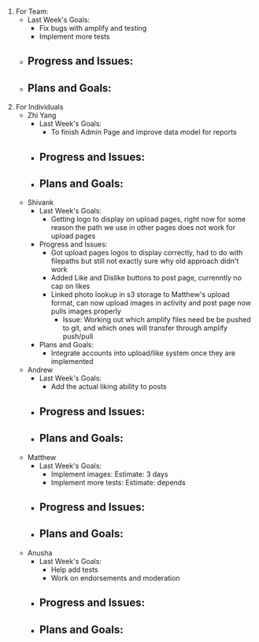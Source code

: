 1. For Team:
   - Last Week's Goals:
       - Fix bugs with amplify and testing
       - Implement more tests
   - Progress and Issues:
       - 
   - Plans and Goals:
       - 
3. For Individuals
   - Zhi Yang
       - Last Week's Goals:
           - To finish Admin Page and improve data model for reports
       - Progress and Issues:
           - 
       - Plans and Goals:
           - 
   - Shivank
      - Last Week's Goals:
           - Getting logo to display on upload pages, right now for some reason the path we use in other pages does not work for upload pages
       - Progress and Issues:
           - Got upload pages logos to display correctly, had to do with filepaths but still not exactly sure why old approach didn't work
           - Added Like and Dislike buttons to post page, currenntly no cap on likes
           - Linked photo lookup in s3 storage to Matthew's upload format, can now upload images in activity and post page now pulls images properly
             - Issue: Working out which amplify files need be be pushed to git, and which ones will transfer through amplify push/pull
       - Plans and Goals:
           - Integrate accounts into upload/like system once they are implemented
   - Andrew
      - Last Week's Goals:
           - Add the actual liking ability to posts
       - Progress and Issues:
           - 
       - Plans and Goals:
           - 
   - Matthew
       - Last Week's Goals:
          - Implement images: Estimate: 3 days
          - Implement more tests: Estimate: depends
       - Progress and Issues:
          - 
       - Plans and Goals:
          - 
   - Anusha
      - Last Week's Goals:
           - Help add tests
           - Work on endorsements and moderation
       - Progress and Issues:
           - 
       - Plans and Goals:
           - 
